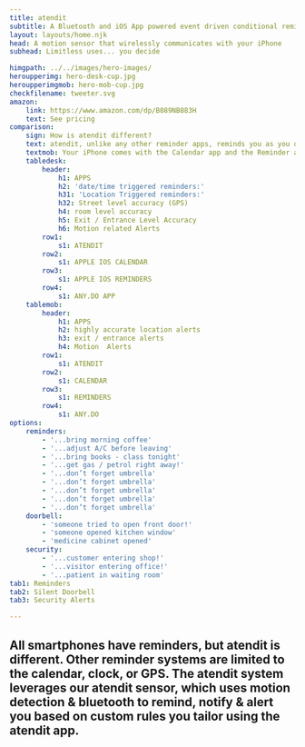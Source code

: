 ```yaml
---
title: atendit
subtitle: A Bluetooth and iOS App powered event driven conditional reminder, notification, and alert system.
layout: layouts/home.njk
head: A motion sensor that wirelessly communicates with your iPhone
subhead: Limitless uses... you decide

himgpath: ../../images/hero-images/
heroupperimg: hero-desk-cup.jpg
heroupperimgmob: hero-mob-cup.jpg
checkfilename: tweeter.svg
amazon:
    link: https://www.amazon.com/dp/B089NB883H
    text: See pricing
comparison: 
    sign: How is atendit different?
    text: atendit, unlike any other reminder apps, reminds you as you open the door to leave your home, apartment or office.  Not based on clock time or outside GPS location as other reminders are, atendit reminds you “just in time”.  atendit uses a Sensor, a Bluetooth Low Energy Beacon, that detects movement and briefly transmits that the door has moved triggering the atendit app to immediately issues a Notification containing your reminder information.
    textmob: Your iPhone comes with the Calendar app and the Reminder app, which allows you to sync with your computer calendar and set reminders for yourself. There are other apps available from the Apple app store which do those things but add the ability to set an alert when the phone’s GPS detects a certain location. The atendit sensor enables accuracy that no one else offers.
    tabledesk:
        header: 
            h1: APPS
            h2: 'date/time triggered reminders:'
            h31: 'Location Triggered reminders:'
            h32: Street level accuracy (GPS)
            h4: room level accuracy
            h5: Exit / Entrance Level Accuracy
            h6: Motion related Alerts
        row1:
            s1: ATENDIT    
        row2:
            s1: APPLE IOS CALENDAR
        row3:
            s1: APPLE IOS REMINDERS
        row4:
            s1: ANY.DO APP
    tablemob:
        header:
            h1: APPS
            h2: highly accurate location alerts
            h3: exit / entrance alerts
            h4: Motion  Alerts
        row1:
            s1: ATENDIT    
        row2:
            s1: CALENDAR    
        row3:
            s1: REMINDERS    
        row4:
            s1: ANY.DO    
options:
    reminders:
        - '...bring morning coffee'
        - '...adjust A/C before leaving'
        - '...bring books - class tonight'
        - '...get gas / petrol right away!'
        - '...don’t forget umbrella'
        - '...don’t forget umbrella'
        - '...don’t forget umbrella'
        - '...don’t forget umbrella'
        - '...don’t forget umbrella'
    doorbell:
        - 'someone tried to open front door!'
        - 'someone opened kitchen window'
        - 'medicine cabinet opened'
    security: 
        - '...customer entering shop!'
        - '...visitor entering office!'
        - '...patient in waiting room'
tab1: Reminders
tab2: Silent Doorbell
tab3: Security Alerts

---
```


## All smartphones have reminders, but atendit is different. Other reminder systems are limited to the calendar, clock, or GPS. The atendit system leverages our atendit sensor, which uses motion detection & bluetooth to remind, notify & alert you based on custom rules you tailor using the atendit app.
